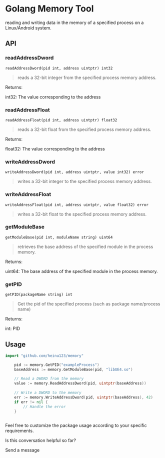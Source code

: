 # Golang Memory Tool

reading and writing data in the memory of a specified process on a Linux/Android system.


## API

### readAddressDword
```
readAddressDword(pid int, address uintptr) int32
```
> reads a 32-bit integer from the specified process memory address.

Returns:

int32: The value corresponding to the address

### readAddressFloat
```
readAddressFloat(pid int, address uintptr) float32
```
> reads a 32-bit float from the specified process memory address.

Returns:

float32: The value corresponding to the address

### writeAddressDword
```
writeAddressDword(pid int, address uintptr, value int32) error
```
> writes a 32-bit integer to the specified process memory address.


### writeAddressFloat
```
writeAddressFloat(pid int, address uintptr, value float32) error
```
> writes a 32-bit float to the specified process memory address.

### getModuleBase
```
getModuleBase(pid int, moduleName string) uint64
```
> retrieves the base address of the specified module in the process memory.

Returns:

uint64: The base address of the specified module in the process memory.


### getPID
```
getPID(packageName string) int
```
> Get the pid of the specified process (such as package name/process name)

Returns:

int: PID




## Usage

```go
import "github.com/heinu123/memory"
```
```go
    pid := memory.GetPID("exampleProcess")
    baseAddress := memory.GetModuleBase(pid, "libUE4.so")
    
    // Read a DWORD from the memory
    value := memory.ReadAddressDword(pid, uintptr(baseAddress))
    
    // Write a DWORD to the memory
    err := memory.WriteAddressDword(pid, uintptr(baseAddress), 42)
    if err != nil {
        // Handle the error
    }
    

```
Feel free to customize the package usage according to your specific requirements.




Is this conversation helpful so far?


Send a message

